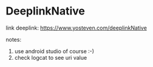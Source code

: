 # DeeplinkNative

link deeplink: https://www.yosteven.com/deeplinkNative

notes:
1. use android studio of course :-)
2. check logcat to see uri value
